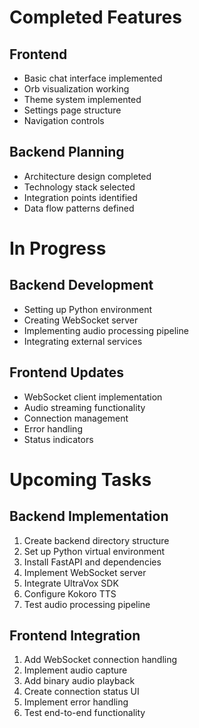 # Completed Features

## Frontend
- Basic chat interface implemented
- Orb visualization working
- Theme system implemented
- Settings page structure
- Navigation controls

## Backend Planning
- Architecture design completed
- Technology stack selected
- Integration points identified
- Data flow patterns defined

# In Progress

## Backend Development
- Setting up Python environment
- Creating WebSocket server
- Implementing audio processing pipeline
- Integrating external services

## Frontend Updates
- WebSocket client implementation
- Audio streaming functionality
- Connection management
- Error handling
- Status indicators

# Upcoming Tasks

## Backend Implementation
1. Create backend directory structure
2. Set up Python virtual environment
3. Install FastAPI and dependencies
4. Implement WebSocket server
5. Integrate UltraVox SDK
6. Configure Kokoro TTS
7. Test audio processing pipeline

## Frontend Integration
1. Add WebSocket connection handling
2. Implement audio capture
3. Add binary audio playback
4. Create connection status UI
5. Implement error handling
6. Test end-to-end functionality

